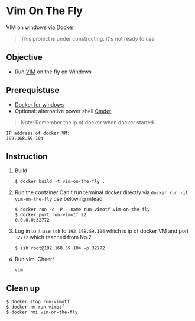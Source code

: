 # Vim On The Fly

VIM on windows via Docker

> This project is under constructing. It's not ready to use

## Objective
- Run [VIM](https://github.com/vim/vim) on the fly on Windows

## Prerequistuse
- [Docker for windows](http://docs.docker.com/windows/step_one/)
- Optional: alternative power shell [Cmder](https://github.com/bliker/cmder)

> Note: Remember the ip of docker when docker started.
```
IP address of docker VM:
192.168.59.104
```

## Instruction
1. Build

    ```
    $ docker build -t vim-on-the-fly .
    ```

2. Run the container
Can't  run terminal docker directly via `docker run -it vim-on-the-fly` use belowing intead

    ```
    $ docker run -d -P --name run-vimotf vim-on-the-fly
    $ docker port run-vimotf 22
    0.0.0.0:32772
    ```

3. Log in to it
    use `ssh` to `192.168.59.104` which is ip of docker VM and port `32772` which reached from No.2
    ```
    $ ssh root@192.168.59.104 -p 32772
    ```

4. Run vim, Cheer!

    ```
    vim
    ```

## Clean up
```
$ docker stop run-vimotf
$ docker rm run-vimotf
$ docker rmi vim-on-the-fly
```
